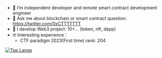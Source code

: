- 🔭 I’m independent developer and remote smart contract development engineer 
- 💬 Ask me about blockchain or smart contract question: https://twitter.com/0xCTTTTTTT
- 🤗 I develop Web3 project: 10+... (token, nft, dapp)
- 🤓 Interesting experience：
  - CTF paradigm 2023(First time) rank: 204
 
    
[![Top Langs](https://github-readme-stats.vercel.app/api/top-langs/?username=sumy7&layout=compact&exclude_repo=sumy7.github.io&title_color=ffffff&icon_color=bb2acf&text_color=daf7dc&bg_color=151515)](https://github.com/KuwaTakushi)
